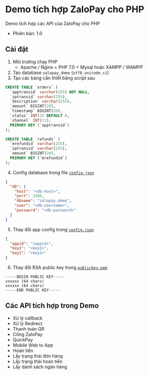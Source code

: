 # Demo tích hợp ZaloPay cho PHP

Demo tích hợp các API của ZaloPay cho PHP

* Phiên bản: 1.0

## Cài đặt

1. Môi trường chạy PHP
   * Apache / Nginx + PHP 7.0 + Mysql hoặc XAMPP / WAMPP 
2. Tạo database `zalopay_demo` (`utf8_unicode_ci`)
3. Tạo các bảng cần thiết bằng script sau

```sql
CREATE TABLE `orders` (
  `apptransid` varchar(255) NOT NULL,
  `zptransid` varchar(255),
  `description` varchar(255),
  `amount` BIGINT(20),
  `timestamp` BIGINT(20),
  `status` INT(3) DEFAULT 0,
  `channel` INT(11),
  PRIMARY KEY (`apptransid`)
);

CREATE TABLE `refunds` (
  `mrefundid` varchar(255),
  `zptransid` varchar(255),
  `amount` BIGINT(20),
  PRIMARY KEY (`mrefundid`)
);
```

4. Config database trong file [`config.json`](./config.json)

```json
{
  "db": {
    "host": "<db-host>",
    "port": 3306,
    "dbname": "zalopay_demo",
    "user": "<db-username>",
    "password": "<db-password>"
  }
}
```

5. Thay đổi app config trong [`config.json`](./config.json)

```json
{
  "appid": "<appid>",
  "key1": "<key1>",
  "key2": "<key2>"
}
```

6. Thay đổi RSA public key trong [`publickey.pem`](./publickey.pem)

```pem
-----BEGIN PUBLIC KEY-----
xxxxxx (64 chars)
xxxxxx (64 chars)
-----END PUBLIC KEY-----
```

## Các API tích hợp trong Demo

* Xử lý callback
* Xử lý Redirect
* Thanh toán QR
* Cổng ZaloPay
* QuickPay
* Mobile Web to App
* Hoàn tiền
* Lấy trạng thái đơn hàng
* Lấy trạng thái hoàn tiền
* Lấy danh sách ngân hàng